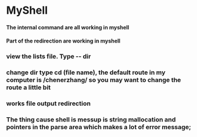 # MyShell

#### The internal command are all working in myshell
#### Part of the redirection are working in myshell 

### view the lists file. Type -- dir
### change dir type cd (file name), the default route in my computer is /chenerzhang/ so you may want to change the route a little bit

### works file output redirection
### The thing cause shell is messup is string mallocation and pointers in the parse area which makes a lot of error message;







  





